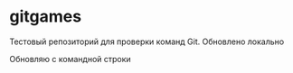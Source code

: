 # gitgames
Тестовый репозиторий для проверки команд Git. Обновлено локально

Обновляю с командной строки